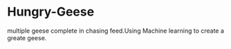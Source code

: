 # Hungry-Geese
multiple geese complete in chasing feed.Using Machine learning to create a greate geese.
